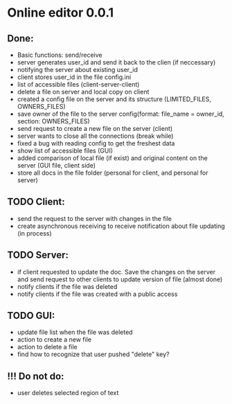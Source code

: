 # Online editor 0.0.1
## Done:
* Basic functions: send/receive
* server generates user_id and send it back to the clien (if neccessary)
* notifying the server about existing user_id
* client stores user_id in the file config.ini
* list of accessible files (client-server-client)
* delete a file on server and local copy on client
* created a config file on the server and its structure (LIMITED_FILES, OWNERS_FILES)
* save owner of the file to the server config(format: file_name = owner_id, section: OWNERS_FILES)
* send request to create a new file on the server (client)
* server wants to close all the connections (break while)
* fixed a bug with reading config to get the freshest data
* show list of accessible files (GUI)
* added comparison of local file (if exist) and original content on the server (GUI file, client side)
* store all docs in the file folder (personal for client, and personal for server)

## TODO Client:
* send the request to the server with changes in the file
* create asynchronous receiving to receive notification about file updating (in process)

## TODO Server:
* if client requested to update the doc. Save the changes on the server and send request to other clients to update version of file (almost done)
* notify clients if the file was deleted
* notify clients if the file was created with a public access


## TODO GUI:
* update file list when the file was deleted
* action to create a new file
* action to delete a file
* find how to recognize that user pushed "delete" key?


## !!! Do not do:
* user deletes selected region of text